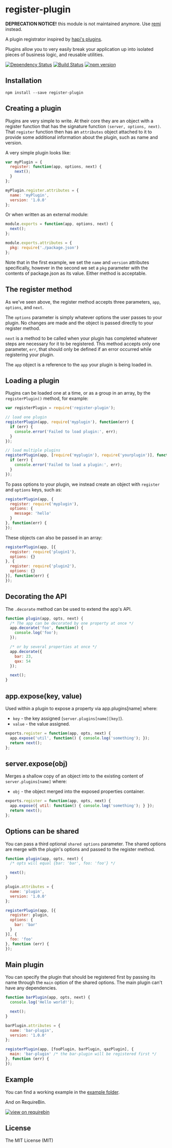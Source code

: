 # register-plugin

**DEPRECATION NOTICE!** this module is not maintained anymore. Use [remi](https://www.npmjs.com/package/remi) instead.

A plugin registrator inspired by [hapi's plugins](http://hapijs.com/tutorials/plugins).

Plugins allow you to very easily break your application up into isolated pieces of
business logic, and reusable utilities.

[![Dependency Status](https://david-dm.org/zkochan/register-plugin/status.svg?style=flat)](https://david-dm.org/zkochan/register-plugin)
[![Build Status](https://travis-ci.org/zkochan/register-plugin.svg?branch=master)](https://travis-ci.org/zkochan/register-plugin)
[![npm version](https://badge.fury.io/js/register-plugin.svg)](http://badge.fury.io/js/register-plugin)


## Installation

```
npm install --save register-plugin
```


## Creating a plugin

Plugins are very simple to write. At their core they are an object with a register
function that has the signature function `(server, options, next)`. That `register`
function then has an `attributes` object attached to it to provide some
additional information about the plugin, such as name and version.

A very simple plugin looks like:

```js
var myPlugin = {
  register: function(app, options, next) {
    next();
  }
};

myPlugin.register.attributes = {
  name: 'myPlugin',
  version: '1.0.0'
};
```

Or when written as an external module:

```js
module.exports = function(app, options, next) {
  next();
};

module.exports.attributes = {
  pkg: require('./package.json')
};
```

Note that in the first example, we set the `name` and `version` attributes specifically,
however in the second we set a `pkg` parameter with the contents of package.json as
its value. Either method is acceptable.


## The register method

As we've seen above, the register method accepts three parameters, `app`, `options`, and `next`.

The `options` parameter is simply whatever options the user passes to your plugin.
No changes are made and the object is passed directly to your register method.

`next` is a method to be called when your plugin has completed whatever steps are
necessary for it to be registered. This method accepts only one parameter, `err`,
that should only be defined if an error occurred while registering your plugin.

The `app` object is a reference to the `app` your plugin is being loaded in.


## Loading a plugin

Plugins can be loaded one at a time, or as a group in an array, by the
`registerPlugin()` method, for example:

```js
var registerPlugin = require('register-plugin');

// load one plugin
registerPlugin(app, require('myplugin'), function(err) {
  if (err) {
    console.error('Failed to load plugin:', err);
  }
});

// load multiple plugins
registerPlugin(app, [require('myplugin'), require('yourplugin')], function(err) {
  if (err) {
    console.error('Failed to load a plugin:', err);
  }
});
```

To pass options to your plugin, we instead create an object with `register` and `options` keys, such as:

```js
registerPlugin(app, {
  register: require('myplugin'),
  options: {
    message: 'hello'
  }
}, function(err) {
});
```

These objects can also be passed in an array:

```js
registerPlugin(app, [{
  register: require('plugin1'),
  options: {}
}, {
  register: require('plugin2'),
  options: {}
}], function(err) {
});
```


## Decorating the API

The `.decorate` method can be used to extend the app's API.

```js
function plugin(app, opts, next) {
  /* The app can be decorated by one property at once */
  app.decorate('foo', function() {
    console.log('foo');
  });

  /* or by several properties at once */
  app.decorate({
    bar: 23,
    qax: 54
  });

  next();
}
```


## app.expose(key, value)

Used within a plugin to expose a property via app.plugins[name] where:

* `key` - the key assigned (`server.plugins[name][key]`).
* `value` - the value assigned.

```js
exports.register = function(app, opts, next) {
  app.expose('util', function() { console.log('something'); });
  return next();
};
```


## server.expose(obj)

Merges a shallow copy of an object into to the existing content of `server.plugins[name]` where:

* `obj` - the object merged into the exposed properties container.

```js
exports.register = function(app, opts, next) {
  app.expose({ util: function() { console.log('something'); } });
  return next();
};
```


## Options can be shared

You can pass a third optional `shared options` parameter. The shared options are
merge with the plugin's options and passed to the register method.

```js
function plugin(app, opts, next) {
  /* opts will equal {bar: 'bar', foo: 'foo'} */

  next();
}

plugin.attributes = {
  name: 'plugin',
  version: '1.0.0'
};

registerPlugin(app, [{
  register: plugin,
  options: {
    bar: 'bar'
  }
}], {
  foo: 'foo'
}, function (err) {
});
```


## Main plugin

You can specify the plugin that should be registered first by passing its name
through the `main` option of the shared options. The main plugin can't have any
dependencies.

```js
function barPlugin(app, opts, next) {
  console.log('Hello world!');

  next();
}

barPlugin.attributes = {
  name: 'bar-plugin',
  version: '1.0.0'
};

registerPlugin(app, [fooPlugin, barPlugin, qazPlugin], {
  main: 'bar-plugin' /* the bar-plugin will be registered first */
}, function (err) {
});
```


## Example

You can find a working example in the [example folder](example).

And on RequireBin.

[![view on requirebin](http://requirebin.com/badge.png)](http://requirebin.com/?gist=27ea2b9d6dc72abea03c)


## License

The MIT License (MIT)

